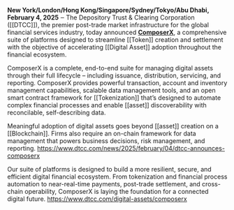 **New York/London/Hong Kong/Singapore/Sydney/Tokyo/Abu Dhabi, February 4, 2025** ‒ The Depository Trust & Clearing Corporation ([[DTCC]]), the premier post-trade market infrastructure for the global financial services industry, today announced **[ComposerX](http://www.dtcc.com/digital-assets/composerx)**, a comprehensive suite of platforms designed to streamline [[Token]] creation and settlement with the objective of accelerating [[Digital Asset]] adoption throughout the financial ecosystem. 

ComposerX is a complete, end-to-end suite for managing digital assets through their full lifecycle – including issuance, distribution, servicing, and reporting. ComposerX provides powerful transaction, account and inventory management capabilities, scalable data management tools, and an open smart contract framework for [[Tokenization]] that’s designed to automate complex financial processes and enable [[asset]] discoverability with reconcilable, self-describing data.

Meaningful adoption of digital assets goes beyond [[asset]] creation on a [[Blockchain]]. Firms also require an on-chain framework for data management that powers business decisions, risk management, and reporting.
https://www.dtcc.com/news/2025/february/04/dtcc-announces-composerx

Our suite of platforms is designed to build a more resilient, secure, and efficient digital financial ecosystem. From tokenization and financial process automation to near-real-time payments, post-trade settlement, and cross-chain operability, ComposerX is laying the foundation for a connected digital future.
https://www.dtcc.com/digital-assets/composerx


